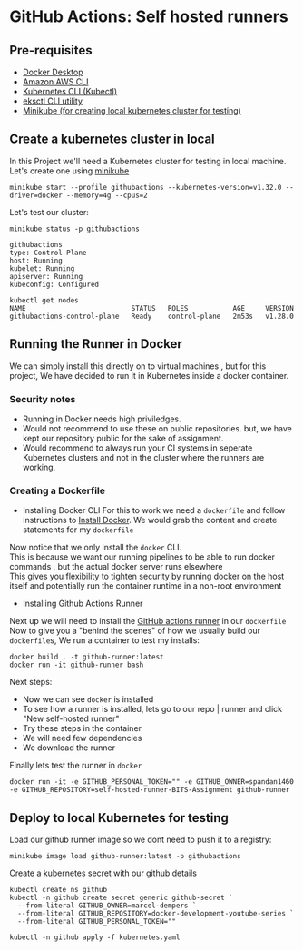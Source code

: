 # GitHub Actions: Self hosted runners

## Pre-requisites

* [Docker Desktop](https://www.docker.com/products/docker-desktop/)
* [Amazon AWS CLI](https://docs.aws.amazon.com/cli/latest/userguide/getting-started-install.html)
* [Kubernetes CLI (Kubectl)](https://kubernetes.io/docs/tasks/tools/)
* [eksctl CLI utility](https://eksctl.io/installation/)
* [Minikube (for creating local kubernetes cluster for testing)](https://minikube.sigs.k8s.io/)

## Create a kubernetes cluster in local

In this Project we'll need a Kubernetes cluster for testing in local machine. Let's create one using [minikube](https://minikube.sigs.k8s.io/) </br>

```
minikube start --profile githubactions --kubernetes-version=v1.32.0 --driver=docker --memory=4g --cpus=2
```

Let's test our cluster:
```
minikube status -p githubactions

githubactions
type: Control Plane
host: Running
kubelet: Running
apiserver: Running
kubeconfig: Configured

kubectl get nodes
NAME                          STATUS   ROLES           AGE     VERSION
githubactions-control-plane   Ready    control-plane   2m53s   v1.28.0
```

## Running the Runner in Docker 

We can simply install this directly on to virtual machines , but for this project, We have decided to run it in Kubernetes inside a docker container. </br>

### Security notes

* Running in Docker needs high priviledges.
* Would not recommend to use these on public repositories. but, we have kept our repository public for the sake of assignment.
* Would recommend to always run your CI systems in seperate Kubernetes clusters and not in the cluster where the runners are working.

### Creating a Dockerfile

* Installing Docker CLI 
For this to work we need a `dockerfile` and follow instructions to [Install Docker](https://docs.docker.com/engine/install/debian/).
We would grab the content and create statements for my `dockerfile` </br>

Now notice that we only install the `docker` CLI. </br> 
This is because we want our running pipelines to be able to run docker commands , but the actual docker server runs elsewhere </br>
This gives you flexibility to tighten security by running docker on the host itself and potentially run the container runtime in a non-root environment </br>

* Installing Github Actions Runner 

Next up we will need to install the [GitHub actions runner](https://github.com/actions/runner) in our `dockerfile`
Now to give you a "behind the scenes" of how we usually build our `dockerfile`s, We run a container to test my installs: 

```
docker build . -t github-runner:latest 
docker run -it github-runner bash
```

Next steps:

* Now we can see `docker` is installed 
* To see how a runner is installed, lets go to our repo | runner and click "New self-hosted runner"
* Try these steps in the container
* We will need few dependencies
* We download the runner



Finally lets test the runner in `docker` 

```
docker run -it -e GITHUB_PERSONAL_TOKEN="" -e GITHUB_OWNER=spandan1460 -e GITHUB_REPOSITORY=self-hosted-runner-BITS-Assignment github-runner
```

## Deploy to local Kubernetes for testing 

Load our github runner image so we dont need to push it to a registry:

```
minikube image load github-runner:latest -p githubactions
```

Create a kubernetes secret with our github details 

```
kubectl create ns github
kubectl -n github create secret generic github-secret `
  --from-literal GITHUB_OWNER=marcel-dempers `
  --from-literal GITHUB_REPOSITORY=docker-development-youtube-series `
  --from-literal GITHUB_PERSONAL_TOKEN=""

kubectl -n github apply -f kubernetes.yaml
```
